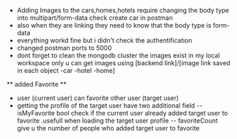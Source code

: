 - Adding Images to the cars,homes,hotels require changing the body type into multipart/form-data check create car in postman
- also when they are linking they need to know that the body type is form-data
- everything workd fine but i didn't check the authentification
- changed postman ports to 5000
- dont forget to clean the mongodb cluster the images exist in my local workspace only u can get images using [backend link]/[image link saved in each object -car -hotel -home]

** added Favorite **

- user (current user) can favorite other user (target user)
- getting the profile of the target user have two additional field
  -- isMyFavorite bool check if the current user already added target user to favorite .usefull when loading the target user profile
  -- favoriteCount give u the number of people who added target user to favorite
